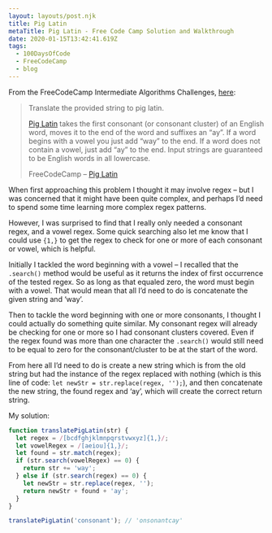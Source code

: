 ```yaml
---
layout: layouts/post.njk
title: Pig Latin
metaTitle: Pig Latin - Free Code Camp Solution and Walkthrough
date: 2020-01-15T13:42:41.619Z
tags:
  - 100DaysOfCode
  - FreeCodeCamp
  - blog
---
```

From the FreeCodeCamp Intermediate Algorithms Challenges,
[here](https://www.freecodecamp.org/learn/javascript-algorithms-and-data-structures/intermediate-algorithm-scripting/pig-latin):

> Translate the provided string to pig latin.
> 
> [Pig Latin](http://en.wikipedia.org/wiki/Pig_Latin) takes the first
> consonant (or consonant cluster) of an English word, moves it to the
> end of the word and suffixes an “ay”. If a word begins with a vowel
> you just add “way” to the end. If a word does not contain a vowel,
> just add “ay” to the end. Input strings are guaranteed to be English
> words in all lowercase.
> 
> FreeCodeCamp – [Pig
> Latin](https://www.freecodecamp.org/learn/javascript-algorithms-and-data-structures/intermediate-algorithm-scripting/pig-latin)

When first approaching this problem I thought it may involve regex – but
I was concerned that it might have been quite complex, and perhaps I’d
need to spend some time learning more complex regex patterns.

However, I was surprised to find that I really only needed a consonant
regex, and a vowel regex. Some quick searching also let me know that I
could use `{1,}` to get the regex to check for one or more of each
consonant or vowel, which is helpful.

Initially I tackled the word beginning with a vowel – I recalled that
the `.search()` method would be useful as it returns the index of first
occurrence of the tested regex. So as long as that equaled zero, the
word must begin with a vowel. That would mean that all I’d need to do is
concatenate the given string and ‘way’.

Then to tackle the word beginning with one or more consonants, I thought
I could actually do something quite similar. My consonant regex will
already be checking for one or more so I had consonant clusters covered.
Even if the regex found was more than one character the `.search()`
would still need to be equal to zero for the consonant/cluster to be at
the start of the word.

From here all I’d need to do is create a new string which is from the
old string but had the instance of the regex replaced with nothing
(which is this line of code: `let newStr = str.replace(regex, '');`),
and then concatenate the new string, the found regex and ‘ay’, which
will create the correct return string.

My solution:

```javascript
function translatePigLatin(str) {
  let regex = /[bcdfghjklmnpqrstvwxyz]{1,}/;
  let vowelRegex = /[aeiou]{1,}/;
  let found = str.match(regex);
  if (str.search(vowelRegex) == 0) {
    return str += 'way';
  } else if (str.search(regex) == 0) {
    let newStr = str.replace(regex, '');
    return newStr + found + 'ay';
  }
}

translatePigLatin('consonant'); // 'onsonantcay'
```